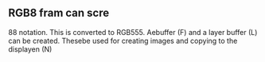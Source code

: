 ## RGB8 fram can scre

88 notation. This is converted to RGB555. Aebuffer (F) and a layer buffer (L) can be created. Thesebe used for creating images and copying to the displayen (N)